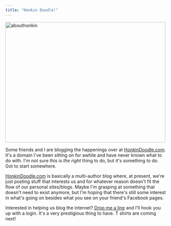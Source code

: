```yaml
---
title: "Honkin Doodle!"
---
```

<p><img src="https://chrisenns.com/wp-content/uploads/2009/05/abouthonkin1.jpg" alt="abouthonkin" title="abouthonkin" width="500" height="375" class="aligncenter size-full wp-image-1618" /></p>
<p>Some friends and I are blogging the happenings over at <a href="http://honkindoodle.com">HonkinDoodle.com</a>.  It's a domain I've been sitting on for awhile and have never known what to do with.  I'm not sure this is <em>the right</em> thing to do, but it's something to do.  Got to start somewhere.</p>
<p><a href="http://honkindoodle.com">HonkinDoodle.com</a> is basically a multi-author blog where, at present, we're just posting stuff that interests us and for whatever reason doesn't fit the flow of our personal sites/blogs.  Maybe I'm grasping at something that doesn't need to exist anymore, but I'm hoping that there's still some interest in what's going on besides what you see on your friend's Facebook pages.</p>
<p>Interested in helping us blog the internet?  <a href="mailto:chris.enns@gmail.com">Drop me a line</a> and I'll hook you up with a login.  It's a very prestigious thing to have.  T shirts are coming next!</p>
